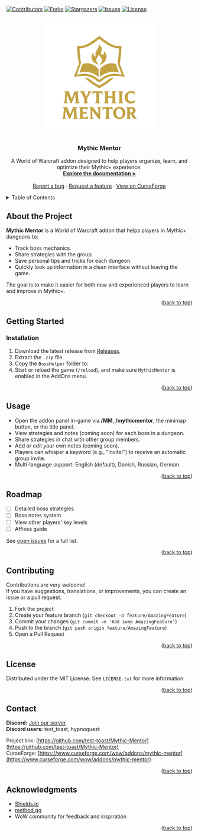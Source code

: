 <a id="readme-top"></a>
<!--
*** Mythic Mentor - WoW Addon
*** If you have suggestions, feel free to open an issue or pull request!
*** And give the project a star if you like it :)
-->

<!-- PROJECT SHIELDS -->
[![Contributors][contributors-shield]][contributors-url]
[![Forks][forks-shield]][forks-url]
[![Stargazers][stars-shield]][stars-url]
[![Issues][issues-shield]][issues-url]
[![License][license-shield]][license-url]

<!-- PROJECT LOGO -->
<br />
<div align="center">
  <a href="https://github.com/test-toast/Mythic-Mentor">
    <img src="Media/Mythic Mentor 512x512.png" alt="Logo" width="300" height="300">
  </a>

<h3 align="center">Mythic Mentor</h3>

  <p align="center">
    A World of Warcraft addon designed to help players organize, learn, and optimize their Mythic+ experience.
    <br />
    <a href="https://github.com/test-toast/Mythic-Mentor"><strong>Explore the documentation »</strong></a>
    <br />
    <br />
    <a href="https://github.com/test-toast/Mythic-Mentor/issues">Report a bug</a>
    &middot;
    <a href="https://github.com/test-toast/Mythic-Mentor/issues">Request a feature</a>
    &middot;
    <a href="https://www.curseforge.com/wow/addons/mythic-mentor">View on CurseForge</a>
  </p>
</div>

<!-- TABLE OF CONTENTS -->
<details>
  <summary>Table of Contents</summary>
  <ol>
    <li><a href="#about-the-project">About the Project</a></li>
    <li><a href="#getting-started">Getting Started</a></li>
    <li><a href="#usage">Usage</a></li>
    <li><a href="#roadmap">Roadmap</a></li>
    <li><a href="#contributing">Contributing</a></li>
    <li><a href="#license">License</a></li>
    <li><a href="#contact">Contact</a></li>
    <li><a href="#acknowledgments">Acknowledgments</a></li>
  </ol>
</details>

<!-- ABOUT THE PROJECT -->
## About the Project

**Mythic Mentor** is a World of Warcraft addon that helps players in Mythic+ dungeons to:  
- Track boss mechanics.  
- Share strategies with the group.  
- Save personal tips and tricks for each dungeon.  
- Quickly look up information in a clean interface without leaving the game.  

The goal is to make it easier for both new and experienced players to learn and improve in Mythic+.  

<p align="right">(<a href="#readme-top">back to top</a>)</p>

<!-- GETTING STARTED -->
## Getting Started

### Installation

1. Download the latest release from [Releases](https://github.com/test-toast/Mythic-Mentor/releases).  
2. Extract the `.zip` file.  
3. Copy the `BossHelper` folder to:  
4. Start or reload the game (`/reload`), and make sure `MythicMentor` is enabled in the AddOns menu.  

<p align="right">(<a href="#readme-top">back to top</a>)</p>

<!-- USAGE EXAMPLES -->
## Usage

- Open the addon panel in-game via **/MM**, **/mythicmentor**, the minimap button, or the title panel.  
- View strategies and notes (coming soon) for each boss in a dungeon.  
- Share strategies in chat with other group members.  
- Add or edit your own notes (coming soon).  
- Players can whisper a keyword (e.g., “invite!”) to receive an automatic group invite.  
- Multi-language support: English (default), Danish, Russian, German.  

<p align="right">(<a href="#readme-top">back to top</a>)</p>

<!-- ROADMAP -->
## Roadmap

- [ ] Detailed boss strategies  
- [ ] Boss notes system  
- [ ] View other players' key levels  
- [ ] Affixes guide  

See [open issues](https://github.com/test-toast/Mythic-Mentor/issues) for a full list.  

<p align="right">(<a href="#readme-top">back to top</a>)</p>

<!-- CONTRIBUTING -->
## Contributing

Contributions are very welcome!  
If you have suggestions, translations, or improvements, you can create an issue or a pull request.  

1. Fork the project  
2. Create your feature branch (`git checkout -b feature/AmazingFeature`)  
3. Commit your changes (`git commit -m 'Add some AmazingFeature'`)  
4. Push to the branch (`git push origin feature/AmazingFeature`)  
5. Open a Pull Request  

<p align="right">(<a href="#readme-top">back to top</a>)</p>

<!-- LICENSE -->
## License

Distributed under the MIT License. See `LICENSE.txt` for more information.  

<p align="right">(<a href="#readme-top">back to top</a>)</p>

<!-- CONTACT -->
## Contact

**Discord:** [Join our server](https://discord.gg/DIT-DISCORD-LINK)  
**Discord users:** test_toast, hypnoquest  

Project link: [https://github.com/test-toast/Mythic-Mentor](https://github.com/test-toast/Mythic-Mentor)  
CurseForge: [https://www.curseforge.com/wow/addons/mythic-mentor](https://www.curseforge.com/wow/addons/mythic-mentor)  

<p align="right">(<a href="#readme-top">back to top</a>)</p>

<!-- ACKNOWLEDGMENTS -->
## Acknowledgments

* [Shields.io](https://shields.io)  
* [method.gg](https://www.method.gg/guides)  
* WoW community for feedback and inspiration  

<p align="right">(<a href="#readme-top">back to top</a>)</p>

<!-- MARKDOWN LINKS & IMAGES -->
[contributors-shield]: https://img.shields.io/github/contributors/test-toast/Mythic-Mentor.svg?style=for-the-badge
[contributors-url]: https://github.com/test-toast/Mythic-Mentor/graphs/contributors
[forks-shield]: https://img.shields.io/github/forks/test-toast/Mythic-Mentor.svg?style=for-the-badge
[forks-url]: https://github.com/test-toast/Mythic-Mentor/network/members
[stars-shield]: https://img.shields.io/github/stars/test-toast/Mythic-Mentor.svg?style=for-the-badge
[stars-url]: https://github.com/test-toast/Mythic-Mentor/stargazers
[issues-shield]: https://img.shields.io/github/issues/test-toast/Mythic-Mentor.svg?style=for-the-badge
[issues-url]: https://github.com/test-toast/Mythic-Mentor/issues
[license-shield]: https://img.shields.io/github/license/test-toast/Mythic-Mentor.svg?style=for-the-badge
[license-url]: https://github.com/test-toast/Mythic-Mentor/blob/master/LICENSE.txt
